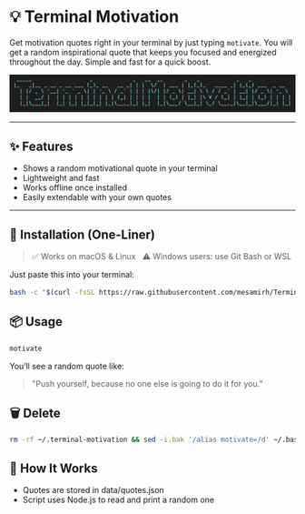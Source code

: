 # 💡 Terminal Motivation

Get motivation quotes right in your terminal by just typing `motivate`. You will get a random inspirational quote that keeps you focused and energized throughout the day. Simple and fast for a quick boost.

![Terminal Motivation Header](https://raw.githubusercontent.com/mesamirh/Terminal-Motivation/main/assets/header.png)

---

## ✨ Features

- Shows a random motivational quote in your terminal
- Lightweight and fast
- Works offline once installed
- Easily extendable with your own quotes

---

## 🚀 Installation (One-Liner)

> ✅ Works on macOS & Linux  
> ⚠️ Windows users: use Git Bash or WSL

Just paste this into your terminal:

```bash
bash -c "$(curl -fsSL https://raw.githubusercontent.com/mesamirh/Terminal-Motivation/main/install.sh)"
```

## 📦 Usage

```bash
motivate
```

You’ll see a random quote like:

> "Push yourself, because no one else is going to do it for you."

## 🗑️ Delete

```bash
rm -rf ~/.terminal-motivation && sed -i.bak '/alias motivate=/d' ~/.bashrc ~/.zshrc ~/.config/fish/config.fish 2>/dev/null
```

## 🧠 How It Works

- Quotes are stored in data/quotes.json
- Script uses Node.js to read and print a random one
